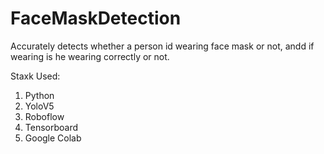 # FaceMaskDetection
Accurately detects whether a person id wearing face mask or not, andd if wearing is he wearing correctly or not.

Staxk Used:
1. Python
2. YoloV5
3. Roboflow
4. Tensorboard
5. Google Colab
